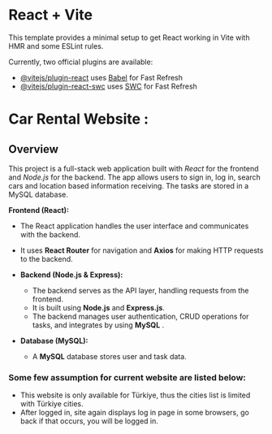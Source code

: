 # React + Vite

This template provides a minimal setup to get React working in Vite with HMR and some ESLint rules.

Currently, two official plugins are available:

- [@vitejs/plugin-react](https://github.com/vitejs/vite-plugin-react/blob/main/packages/plugin-react/README.md) uses [Babel](https://babeljs.io/) for Fast Refresh
- [@vitejs/plugin-react-swc](https://github.com/vitejs/vite-plugin-react-swc) uses [SWC](https://swc.rs/) for Fast Refresh

# Car Rental Website :
## Overview

This project is a full-stack web application built with *React* for the frontend and *Node.js* for the backend. The app allows users to sign in, log in, search cars and location based information receiving. The tasks are stored in a MySQL database.

**Frontend (React):**
  - The React application handles the user interface and communicates with the backend.
  - It uses **React Router** for navigation and **Axios** for making HTTP requests to the backend.

- **Backend (Node.js & Express):**
  - The backend serves as the API layer, handling requests from the frontend.
  - It is built using **Node.js** and **Express.js**.
  - The backend manages user authentication, CRUD operations for tasks, and integrates by using  **MySQL** .

- **Database (MySQL):**
  - A **MySQL** database stores user and task data.

### Some few assumption for current website are listed below:
* This website is only available for Türkiye, thus the cities list is limited with Türkiye cities.
* After logged in, site again displays log in page in some browsers, go back if that occurs, you will be logged in.

  

